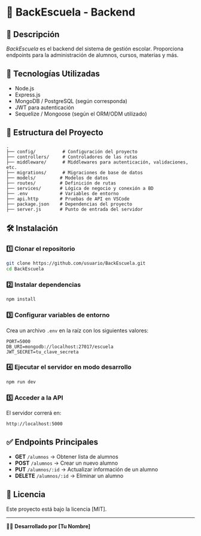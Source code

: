 # 📌 BackEscuela - Backend

## 📖 Descripción
_BackEscuela_ es el backend del sistema de gestión escolar. Proporciona endpoints para la administración de alumnos, cursos, materias y más.

## 🚀 Tecnologías Utilizadas
- Node.js
- Express.js
- MongoDB / PostgreSQL (según corresponda)
- JWT para autenticación
- Sequelize / Mongoose (según el ORM/ODM utilizado)

## 📂 Estructura del Proyecto
```
.
├── config/          # Configuración del proyecto
├── controllers/     # Controladores de las rutas
├── middleware/      # Middlewares para autenticación, validaciones, etc.
├── migrations/      # Migraciones de base de datos
├── models/         # Modelos de datos
├── routes/         # Definición de rutas
├── services/       # Lógica de negocio y conexión a BD
├── .env            # Variables de entorno
├── api.http        # Pruebas de API en VSCode
├── package.json    # Dependencias del proyecto
├── server.js       # Punto de entrada del servidor
```

## 🛠️ Instalación

### 1️⃣ Clonar el repositorio
```bash
git clone https://github.com/usuario/BackEscuela.git
cd BackEscuela
```

### 2️⃣ Instalar dependencias
```bash
npm install
```

### 3️⃣ Configurar variables de entorno
Crea un archivo `.env` en la raíz con los siguientes valores:
```
PORT=5000
DB_URI=mongodb://localhost:27017/escuela
JWT_SECRET=tu_clave_secreta
```

### 4️⃣ Ejecutar el servidor en modo desarrollo
```bash
npm run dev
```

### 5️⃣ Acceder a la API
El servidor correrá en:
```
http://localhost:5000
```

## ✅ Endpoints Principales
- **GET** `/alumnos` → Obtener lista de alumnos
- **POST** `/alumnos` → Crear un nuevo alumno
- **PUT** `/alumnos/:id` → Actualizar información de un alumno
- **DELETE** `/alumnos/:id` → Eliminar un alumno

## 📄 Licencia
Este proyecto está bajo la licencia [MIT].

---

👨‍💻 **Desarrollado por [Tu Nombre]**

